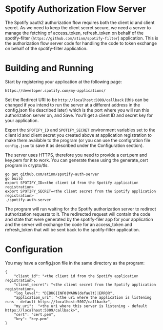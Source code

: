 # Spotify Authorization Flow Server

The Spotify oauth2 authorization flow requires both the client id and client secret.
As we need to keep the client secret secure, we need a server to manage the fetching
of access_token, refresh_token on behalf of the spotify-filter (`https://github.com/atinm/spotify-filter`)
application. This is the authorization flow server code for handling the code to token exchange on behalf
of the spotify-filter application.

# Building and Running

Start by registering your application at the following page:

    https://developer.spotify.com/my-applications/

Set the Redirect URI to be `http://localhost:5009/callback` (this can be changed if you intend
to run the server at a different address in the config.json file described later) which is the port
where you will run this authorization server on, and Save. You'll get a client ID
and secret key for your application.

Export the `SPOTIFY_ID` and `SPOTIFY_SECRET` environment variables set to the client id and
client secret you created above at application registration to make them available to the program
(or you can use the configration file `config.json` to save it as described under the Configuration section).

The server uses HTTPS, therefore you need to provide a cert.pem and key.pem for it to work. You can generate
these using the generate_cert program in crypto/tls.

    go get github.com/atinm/spotify-auth-server
    go build
    export SPOTIFY_ID=<the client id from the Spotify application registration>
    export SPOTIFY_SECRET=<the client secret from the Spotify application registration>
    ./spotify-auth-server

The program will run waiting for the Spotify authorization server to redirect authorization requests
to it. The redirected request will contain the code and state that were generated by the spotify-filer app for
your application and the server will exchange the code for an access_token and refresh_token that will be sent back
to the spotify-filter application.

# Configuration

You may have a config.json file in the same directory as the program:

    {
        "client_id": "<the client id from the Spotify application registration>,
        "client_secret": "<the client secret from the Spotify application registration>,
        "log_level": "DEBUG|INFO|WARN(default)|ERROR",
        "application_uri": "<the uri where the application is listening runs - default https://localhost:5007/callback>",
        "my_uri":  "<the uri where this server is listening - default https://localhost:5009/callback>",
        "cert": "cert.pem",
        "key": "key.pem"
    }
